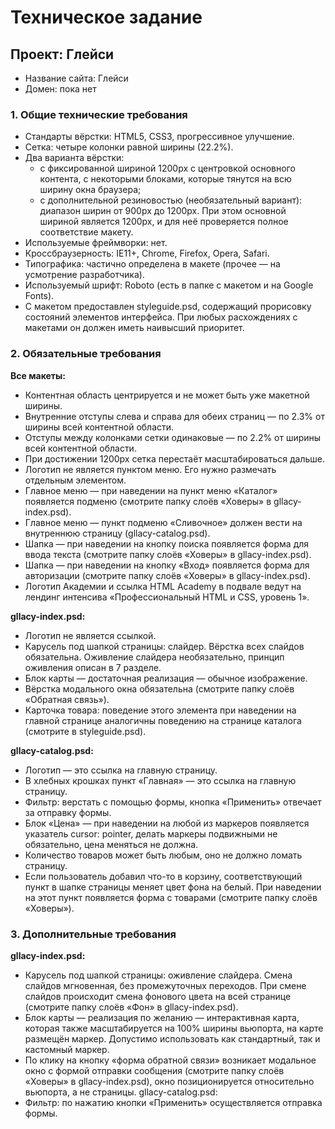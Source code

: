 # Техническое задание

## __Проект: Глейси__

* Название сайта: Глейси
* Домен: пока нет
### 1. Общие технические требования
  * Стандарты вёрстки: HTML5, CSS3, прогрессивное улучшение.
  * Сетка: четыре колонки равной ширины (22.2%).
  * Два варианта вёрстки:
    * с фиксированной шириной 1200px с центровкой основного контента, с некоторыми блоками, которые тянутся на всю ширину окна браузера;
    * с дополнительной резиновостью (необязательный вариант): диапазон ширин от 900px до 1200px. При этом основной шириной является 1200px, и для неё проверяется полное соответствие макету.
  * Используемые фреймворки: нет.
  * Кроссбраузерность: IE11+, Chrome, Firefox, Opera, Safari.
  * Типографика: частично определена в макете (прочее — на усмотрение разработчика).
  * Используемый шрифт: Roboto (есть в папке с макетом и на Google Fonts).
  * С макетом предоставлен styleguide.psd, содержащий прорисовку состояний элементов интерфейса. При любых расхождениях с макетами он должен иметь наивысший приоритет.
### 2. Обязательные требования
  __Все макеты:__
  * Контентная область центрируется и не может быть уже макетной ширины.
  * Внутренние отступы слева и справа для обеих страниц — по 2.3% от ширины всей контентной области.
  * Отступы между колонками сетки одинаковые — по 2.2% от ширины всей контентной области.
  * При достижении 1200px сетка перестаёт масштабироваться дальше.
  * Логотип не является пунктом меню. Его нужно размечать отдельным элементом.
  * Главное меню — при наведении на пункт меню «Каталог» появляется подменю (смотрите папку слоёв «Ховеры» в gllacy-index.psd).
  * Главное меню — пункт подменю «Сливочное» должен вести на внутреннюю страницу (gllacy-catalog.psd).
  * Шапка — при наведении на кнопку поиска появляется форма для ввода текста (смотрите папку слоёв «Ховеры» в gllacy-index.psd).
  * Шапка — при наведении на кнопку «Вход» появляется форма для авторизации (смотрите папку слоёв «Ховеры» в gllacy-index.psd).
  * Логотип Академии и ссылка HTML Academy в подвале ведут на лендинг интенсива «Профессиональный HTML и CSS, уровень 1».
  
__gllacy-index.psd:__
  * Логотип не является ссылкой.
  * Карусель под шапкой страницы: слайдер. Вёрстка всех слайдов обязательна. Оживление слайдера необязательно, принцип оживления описан в 7 разделе.
  * Блок карты — достаточная реализация — обычное изображение.
  * Вёрстка модального окна обязательна (смотрите папку слоёв «Обратная связь»).
  * Карточка товара: поведение этого элемента при наведении на главной странице аналогичны поведению на странице каталога (смотрите в styleguide.psd).

__gllacy-catalog.psd:__
  * Логотип — это ссылка на главную страницу.
  * В хлебных крошках пункт «Главная» — это ссылка на главную страницу.
  * Фильтр: верстать с помощью формы, кнопка «Применить» отвечает за отправку формы.
  * Блок «Цена» — при наведении на любой из маркеров появляется указатель cursor: pointer, делать маркеры подвижными не обязательно, цена меняться не должна.
  * Количество товаров может быть любым, оно не должно ломать страницу.
  * Если пользователь добавил что-то в корзину, соответствующий пункт в шапке страницы меняет цвет фона на белый. При наведении на этот пункт появляется форма с товарами (смотрите папку слоёв «Ховеры»).
### 3. Дополнительные требования

__gllacy-index.psd:__
  * Карусель под шапкой страницы: оживление слайдера. Cмена слайдов мгновенная, без промежуточных переходов. При смене слайдов происходит смена фонового цвета на  всей странице (смотрите папку слоёв «Фон» в gllacy-index.psd).
  * Блок карты — реализация по желанию — интерактивная карта, которая также масштабируется на 100% ширины вьюпорта, на карте размещён маркер. Допустимо  использовать как стандартный, так и кастомный маркер.
  * По клику на кнопку «форма обратной связи» возникает модальное окно с формой отправки сообщения (смотрите папку слоёв «Ховеры» в gllacy-index.psd), окно  позиционируется относительно вьюпорта, а не страницы.
  gllacy-catalog.psd:
  * Фильтр: по нажатию кнопки «Применить» осуществляется отправка формы.
